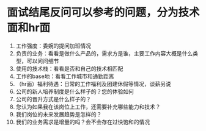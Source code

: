 # 面试结尾反问可以参考的问题，分为技术面和hr面

1. 工作强度：委婉的提问加班情况
2. 负责的业务：看看是做什么产品的，需求方是谁，主要工作内容大概是什么类型，可以问问细节
3. 使用的技术栈：看看是否和自己的技术相匹配
4. 工作的base地：看看工作城市和通勤距离
5. （hr面）福利待遇：日常的工作福利及团建休假等情况，谈薪另说
6. 公司的新人培养制度是什么样子的？您的体验如何
7. 公司的晋升方式是什么样子的？
8. 您认为如果我在该岗位上工作，还需要补充哪些能力和技术？
9. 我们岗位的未来发展趋势是怎样的？
10. 我们的业务需求是增量的吗？会不会存在过快饱和的情况